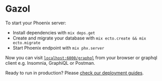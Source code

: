 # Gazol

To start your Phoenix server:

- Install dependencies with `mix deps.get`
- Create and migrate your database with `mix ecto.create && mix ecto.migrate`
- Start Phoenix endpoint with `mix phx.server`

Now you can visit [`localhost:6000/graphql`](http://localhost:6000/graphql) from your browser or graphql client e.g. Insomnia, GraphiQL or Postman.

Ready to run in production? Please [check our deployment guides](http://www.phoenixframework.org/docs/deployment).
